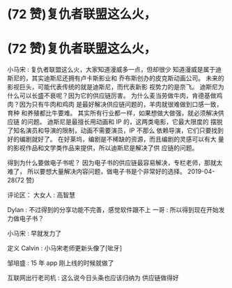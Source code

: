 # (72 赞)复仇者联盟这么火，

# (72 赞)复仇者联盟这么火，

小马宋 : 复仇者联盟这么火，大家知道漫威多一点，但却很少 知道漫威是属于迪斯尼的，其实迪斯尼还拥有卢卡斯影业和 乔布斯创办的皮克斯动画公司。 未来的影视巨头，可能代表传统的就是迪斯尼，而代表新影 视势力的是奈飞。 迪斯尼为什么可以长盛不衰呢？因为它的供应链厉害。 为什么麦当劳做牛肉，肯德基做鸡肉？因为只有牛肉和鸡肉 是最好解决供应链问题的，羊肉就很难做到口感一致，育种 和养殖都比牛要难。 其实所有行业都一样，如果想做大做强，就必须解决供应链 的问题。 迪斯尼是最擅长用动画和 IP 的，这两类电影，它最大限度的 摆脱了知名演员和导演的限制，动画不需要演员，IP 不那么 依赖导演，它们只要找到好的编剧就好了。 在好莱坞，编剧是不稀缺的资源，而且编剧的灵感可以有大 量的影视作品和文学类作品来提供，所以迪斯尼是解决了供 应链的问题。

得到为什么要做电子书呢？ 因为电子书的供应链最容易解决，专栏老师，那就太难了， 所以要想大量解决内容问题，做电子书是个非常好的选择。 2019-04-28(72 赞)

评论区： 大女人 : 高智慧

Dylan : 不过得到的分享功能不完善，感觉软件跟不上 一哥 : 所以得到现在开始发力做电子书？

小马宋 : 早就发力了

定义 Calvin : 小马宋老师更新头像了[呲牙]

邹培盛 : 15 年 app 刚上线的时候就做了

互联网出行老司机 : 这么说今日头条也应该归纳为 供应链做得好